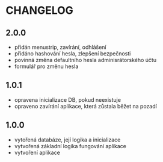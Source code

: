# CHANGELOG

## 2.0.0

- přidán menustrip, zavírání, odhlášení
- přidáno hashování hesla, zlepšení bezpečnosti
- povinná změna defaultního hesla adminisrátorského účtu
- formulář pro změnu hesla

## 1.0.1

- opravena inicializace DB, pokud neexistuje
- opraveno zavírání aplikace, která zůstala běžet na pozadí

## 1.0.0

- vytořená databáze, její logika a inicializace
- vytvořená základní logika fungování aplikace
- vytvoření aplikace

